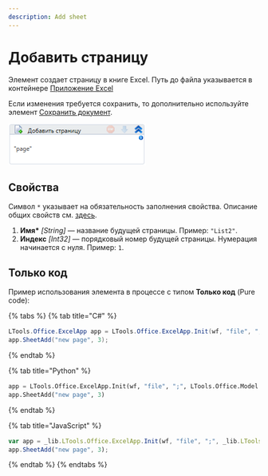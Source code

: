 ```yaml
---
description: Add sheet
---
```


# Добавить страницу

Элемент создает страницу в книге Excel. Путь до файла указывается в контейнере [Приложение Excel](https://docs.primo-rpa.ru/primo-rpa/g_elements/el_basic/els_excel/el_excel_app)

Если изменения требуется сохранить, то дополнительно используйте элемент [Сохранить документ](https://docs.primo-rpa.ru/primo-rpa/g_elements/osnovnye-elementy/prilozhenie-excel/el_excel_save).

![](<../../../../.gitbook/assets/image (242).png>)



## Свойства

Символ `*` указывает на обязательность заполнения свойства. Описание общих свойств см. [здесь](https://docs.primo-rpa.ru/primo-rpa/primo-studio/process/elements#svoistva-elementa).

1. **Имя\*** *[String]* — название будущей страницы. Пример: `"List2"`.
1. **Индекс** *[Int32]* — порядковый номер будущей страницы. Нумерация начинается с нуля.  Пример: `1`.


## Только код

Пример использования элемента в процессе с типом **Только код** (Pure code):

{% tabs %}
{% tab title="C#" %}
```csharp
LTools.Office.ExcelApp app = LTools.Office.ExcelApp.Init(wf, "file", ";", LTools.Office.Model.InteropTypes.DX);
app.SheetAdd("new page", 3);
```
{% endtab %}

{% tab title="Python" %}
```python
app = LTools.Office.ExcelApp.Init(wf, "file", ";", LTools.Office.Model.InteropTypes.DX)
app.SheetAdd("new page", 3)
```
{% endtab %}

{% tab title="JavaScript" %}
```javascript
var app = _lib.LTools.Office.ExcelApp.Init(wf, "file", ";", _lib.LTools.Office.Model.InteropTypes.DX);
app.SheetAdd("new page", 3);
```
{% endtab %}
{% endtabs %}
